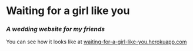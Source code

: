 # Waiting for a girl like you
### _A wedding website for my friends_

You can see how it looks like at [waiting-for-a-girl-like-you.herokuapp.com](https://waiting-for-a-girl-like-you.herokuapp.com/ "A wedding website for my friends")
